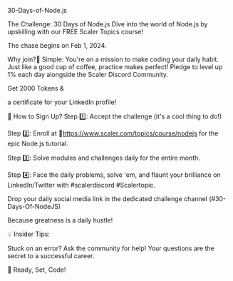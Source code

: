 30-Days-of-Node.js


The Challenge: 30 Days of Node.js Dive into the world of Node.js by upskilling with our FREE Scaler Topics course!

The chase begins on Feb 1, 2024.

Why join?🌟 Simple: You're on a mission to make coding your daily habit. Just like a good cup of coffee, practice makes perfect! Pledge to level up 1% each day alongside the Scaler Discord Community.

Get 2000 Tokens &

a certificate for your LinkedIn profile!

🤩 How to Sign Up? Step 1️⃣: Accept the challenge (it's a cool thing to do!)

Step 2️⃣: Enroll at 🔗https://www.scaler.com/topics/course/nodejs for the epic Node.js tutorial.

Step 3️⃣: Solve modules and challenges daily for the entire month.

Step 4️⃣: Face the daily problems, solve 'em, and flaunt your brilliance on LinkedIn/Twitter with #scalerdiscord #Scalertopic.

Drop your daily social media link in the dedicated challenge channel (#30-Days-Of-NodeJS)

Because greatness is a daily hustle!

💡 Insider Tips:

Stuck on an error? Ask the community for help! Your questions are the secret to a successful career.

🚀 Ready, Set, Code!
